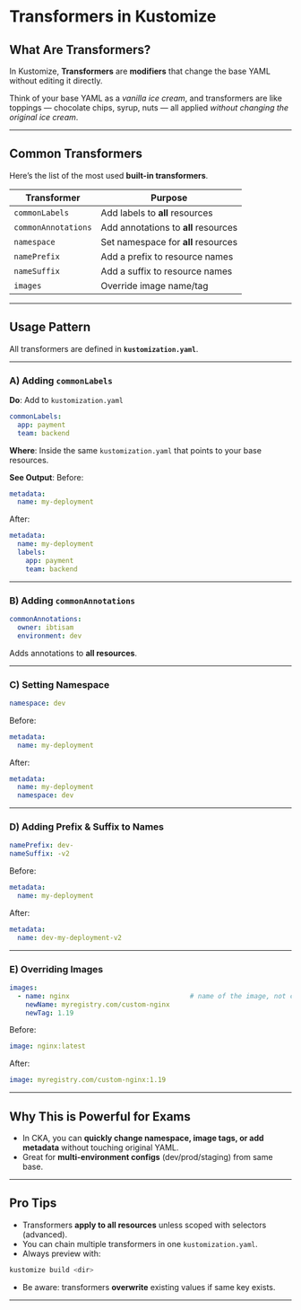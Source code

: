 # Transformers in Kustomize

## What Are Transformers?

In Kustomize, **Transformers** are **modifiers** that change the base YAML without editing it directly.

Think of your base YAML as a *vanilla ice cream*, and transformers are like toppings — chocolate chips, syrup, nuts — all applied *without changing the original ice cream*.

---

## Common Transformers

Here’s the list of the most used **built-in transformers**.

| Transformer         | Purpose                              |
| ------------------- | ------------------------------------ |
| `commonLabels`      | Add labels to **all** resources      |
| `commonAnnotations` | Add annotations to **all** resources |
| `namespace`         | Set namespace for **all** resources  |
| `namePrefix`        | Add a prefix to resource names       |
| `nameSuffix`        | Add a suffix to resource names       |
| `images`            | Override image name/tag              |

---

## Usage Pattern

All transformers are defined in **`kustomization.yaml`**.

---

### **A) Adding `commonLabels`**

**Do**: Add to `kustomization.yaml`

```yaml
commonLabels:
  app: payment
  team: backend
```

**Where**: Inside the same `kustomization.yaml` that points to your base resources.

**See Output**:
Before:

```yaml
metadata:
  name: my-deployment
```

After:

```yaml
metadata:
  name: my-deployment
  labels:
    app: payment
    team: backend
```

---

### **B) Adding `commonAnnotations`**

```yaml
commonAnnotations:
  owner: ibtisam
  environment: dev
```

Adds annotations to **all resources**.

---

### **C) Setting Namespace**

```yaml
namespace: dev
```

Before:

```yaml
metadata:
  name: my-deployment
```

After:

```yaml
metadata:
  name: my-deployment
  namespace: dev
```

---

### **D) Adding Prefix & Suffix to Names**

```yaml
namePrefix: dev-
nameSuffix: -v2
```

Before:

```yaml
metadata:
  name: my-deployment
```

After:

```yaml
metadata:
  name: dev-my-deployment-v2
```

---

### **E) Overriding Images**

```yaml
images:
  - name: nginx                              # name of the image, not container
    newName: myregistry.com/custom-nginx
    newTag: 1.19
```

Before:

```yaml
image: nginx:latest
```

After:

```yaml
image: myregistry.com/custom-nginx:1.19
```

---

## Why This is Powerful for Exams

* In CKA, you can **quickly change namespace, image tags, or add metadata** without touching original YAML.
* Great for **multi-environment configs** (dev/prod/staging) from same base.

---

## Pro Tips

* Transformers **apply to all resources** unless scoped with selectors (advanced).
* You can chain multiple transformers in one `kustomization.yaml`.
* Always preview with:

```bash
kustomize build <dir>
```

* Be aware: transformers **overwrite** existing values if same key exists.

---
